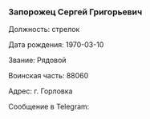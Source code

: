 ### Запорожец Сергей Григорьевич

Должность: стрелок

Дата рождения: 1970-03-10

Звание: Рядовой

Воинская часть: 88060

Адрес: г. Горловка

Сообщение в Telegram: []()
